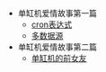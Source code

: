 * 单缸机爱情故事第一篇
  * [cron表达式](/ProjectDocs/cron表达式.md)
  * [多数据源](/ProjectDocs/多数据源.md)
* 单缸机爱情故事第二篇
  * [单缸机的前女友](/ProjectDocs/单缸机的前女友.md)

